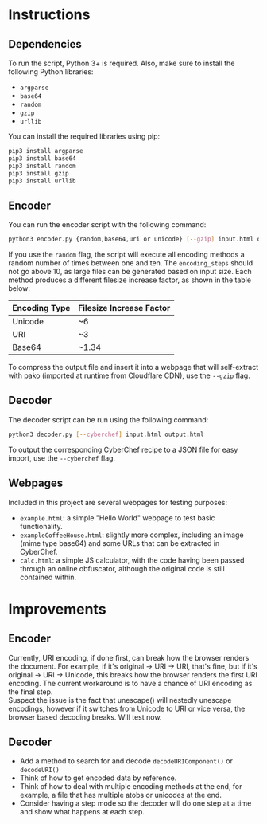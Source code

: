 # Instructions  
## Dependencies
To run the script, Python 3+ is required. Also, make sure to install the following Python libraries:  

- `argparse`
- `base64`
- `random`
- `gzip`
- `urllib`

You can install the required libraries using pip:  

```sh
pip3 install argparse  
pip3 install base64  
pip3 install random  
pip3 install gzip  
pip3 install urllib  
```

## Encoder
You can run the encoder script with the following command: 

```sh
python3 encoder.py {random,base64,uri or unicode} [--gzip] input.html output.html  
```

If you use the `random` flag, the script will execute all encoding methods a random number of times between one and ten. The `encoding_steps` should not go above 10, as large files can be generated based on input size. Each method produces a different filesize increase factor, as shown in the table below:  

| Encoding Type | Filesize Increase Factor |
|---------------|--------------------------|
| Unicode       | ~6                       |
| URI           | ~3                       |
| Base64        | ~1.34                    |  

To compress the output file and insert it into a webpage that will self-extract with pako (imported at runtime from Cloudflare CDN), use the `--gzip` flag.

## Decoder  
The decoder script can be run using the following command:

```sh 
python3 decoder.py [--cyberchef] input.html output.html
```

To output the corresponding CyberChef recipe to a JSON file for easy import, use the `--cyberchef` flag.

## Webpages  
Included in this project are several webpages for testing purposes:  

- `example.html`: a simple "Hello World" webpage to test basic functionality.  
- `exampleCoffeeHouse.html`: slightly more complex, including an image (mime type base64) and some URLs that can be extracted in CyberChef.  
- `calc.html`: a simple JS calculator, with the code having been passed through an online obfuscator, although the original code is still contained within.  

# Improvements
## Encoder
Currently, URI encoding, if done first, can break how the browser renders the document. For example, if it's original -> URI -> URI, that's fine, but if it's original -> URI -> Unicode, this breaks how the browser renders the first URI encoding. The current workaround is to have a chance of URI encoding as the final step.  
Suspect the issue is the fact that unescape() will nestedly unescape encodings, however if it switches from Unicode to URI or vice versa, the browser based decoding breaks. Will test now. 

## Decoder 
- Add a method to search for and decode `decodeURIComponent()` or `decodeURI()`
- Think of how to get encoded data by reference.
- Think of how to deal with multiple encoding methods at the end, for example, a file that has multiple atobs or unicodes at the end.
- Consider having a step mode so the decoder will do one step at a time and show what happens at each step.